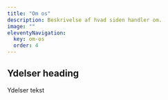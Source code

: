```yaml
---
title: "Om os"
description: Beskrivelse af hvad siden handler om.
image: ""
eleventyNavigation:
  key: om-os
  order: 4
---
```


## Ydelser heading

Ydelser tekst
